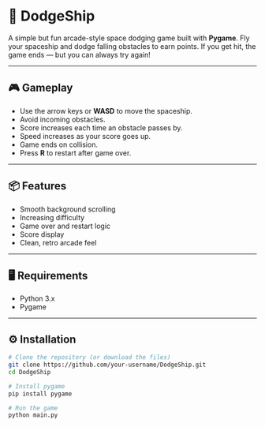 # 🚀 DodgeShip

A simple but fun arcade-style space dodging game built with **Pygame**. Fly your spaceship and dodge falling obstacles to earn points. If you get hit, the game ends — but you can always try again!

---

## 🎮 Gameplay

- Use the arrow keys or **WASD** to move the spaceship.
- Avoid incoming obstacles.
- Score increases each time an obstacle passes by.
- Speed increases as your score goes up.
- Game ends on collision.
- Press **R** to restart after game over.

---

## 📦 Features

- Smooth background scrolling
- Increasing difficulty
- Game over and restart logic
- Score display
- Clean, retro arcade feel

---

## 🖥️ Requirements

- Python 3.x
- Pygame

---

## ⚙️ Installation

```bash
# Clone the repository (or download the files)
git clone https://github.com/your-username/DodgeShip.git
cd DodgeShip

# Install pygame
pip install pygame

# Run the game
python main.py
